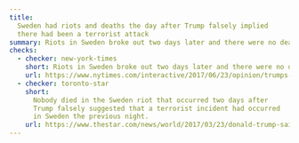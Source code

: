 ```yaml
---
title:
  Sweden had riots and deaths the day after Trump falsely implied
  there had been a terrorist attack
summary: Riots in Sweden broke out two days later and there were no deaths.
checks:
  - checker: new-york-times
    short: Riots in Sweden broke out two days later and there were no deaths.
    url: https://www.nytimes.com/interactive/2017/06/23/opinion/trumps-lies.html
  - checker: toronto-star
    short:
      Nobody died in the Sweden riot that occurred two days after
      Trump falsely suggested that a terrorist incident had occurred
      in Sweden the previous night.
    url: https://www.thestar.com/news/world/2017/03/23/donald-trump-said-14-false-things-in-an-interview-about-how-he-says-false-things.html
---
```

